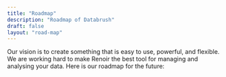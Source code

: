 ```yaml
---
title: "Roadmap"
description: "Roadmap of Databrush"
draft: false
layout: "road-map"
---
```


Our vision is to create something that is easy to use, powerful, and flexible. We are working hard to make Renoir the best tool for managing and analysing your data. Here is our roadmap for the future: